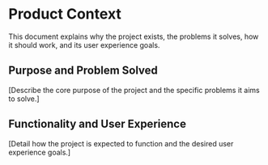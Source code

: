 # Product Context

This document explains why the project exists, the problems it solves, how it should work, and its user experience goals.

## Purpose and Problem Solved
[Describe the core purpose of the project and the specific problems it aims to solve.]

## Functionality and User Experience
[Detail how the project is expected to function and the desired user experience goals.]
